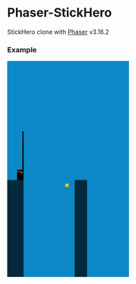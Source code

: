 # Phaser-StickHero

StickHero clone with [Phaser](https://github.com/photonstorm/phaser) v3.16.2

### Example

<img src="assets/img/example.png" alt="Game Example" style="height: 500px; margin: auto;">